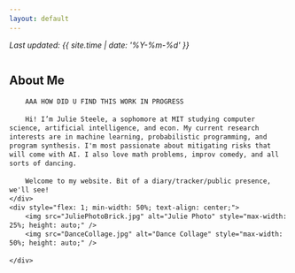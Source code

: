 ```yaml
---
layout: default
---
```


_Last updated: {{ site.time | date: '%Y-%m-%d' }}_

<div style="display: flex; flex-wrap: wrap; align-items: flex-start;">
    <div style="flex: 1; min-width: 50%;">
        <h2>About Me</h2>

        AAA HOW DID U FIND THIS WORK IN PROGRESS 

        Hi! I’m Julie Steele, a sophomore at MIT studying computer science, artificial intelligence, and econ. My current research interests are in machine learning, probabilistic programming, and program synthesis. I'm most passionate about mitigating risks that will come with AI. I also love math problems, improv comedy, and all sorts of dancing. 

        Welcome to my website. Bit of a diary/tracker/public presence, we'll see!
    </div>
    <div style="flex: 1; min-width: 50%; text-align: center;">
        <img src="JuliePhotoBrick.jpg" alt="Julie Photo" style="max-width: 25%; height: auto;" />
        <img src="DanceCollage.jpg" alt="Dance Collage" style="max-width: 50%; height: auto;" />
       
    </div>
</div>
